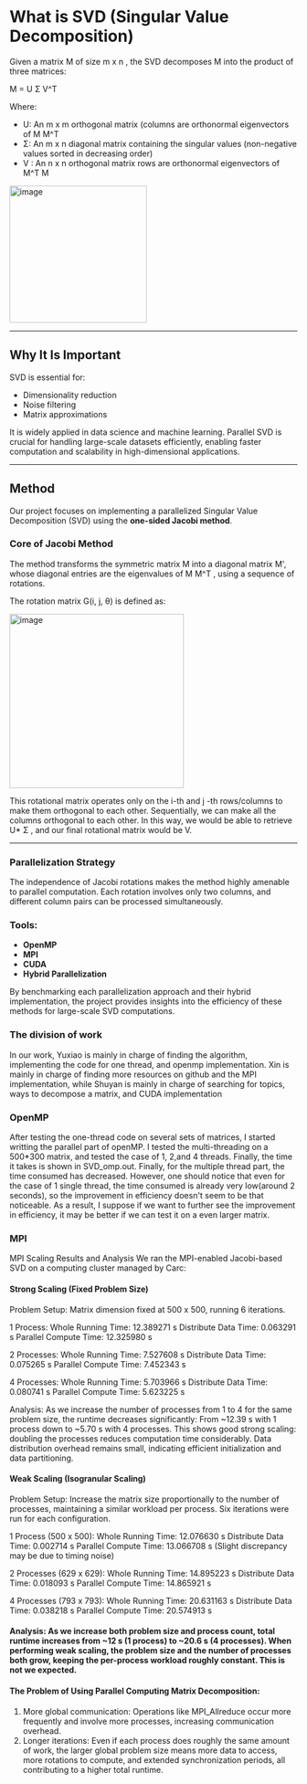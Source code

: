 # What is SVD (Singular Value Decomposition)

Given a matrix  M  of size  m x n , the SVD decomposes M into the product of three matrices:


M = U Σ V^T



Where:
- U: An m x m  orthogonal matrix (columns are orthonormal eigenvectors of M M^T 
- Σ: An  m x n  diagonal matrix containing the singular values (non-negative values sorted in decreasing order)
- V : An n x n  orthogonal matrix rows are orthonormal eigenvectors of  M^T M
<img width="240" alt="image" src="https://github.com/user-attachments/assets/8246c7fa-cbf7-47e4-a656-976e1252ade3">


---



## Why It Is Important

SVD is essential for:
- Dimensionality reduction
- Noise filtering
- Matrix approximations

It is widely applied in data science and machine learning. Parallel SVD is crucial for handling large-scale datasets efficiently, enabling faster computation and scalability in high-dimensional applications.

---

## Method

Our project focuses on implementing a parallelized Singular Value Decomposition (SVD) using the **one-sided Jacobi method**.

### Core of Jacobi Method

The method transforms the symmetric matrix M into a diagonal matrix M', whose diagonal entries are the eigenvalues of M M^T , using a sequence of rotations.

The rotation matrix G(i, j, θ) is defined as:

<img width="305" alt="image" src="https://github.com/user-attachments/assets/2299c185-df3e-4ee6-9061-02742148cc20">


This rotational matrix operates only on the i-th and j -th rows/columns to make them orthogonal to each other. Sequentially, we can make all the columns orthogonal to each other. In this way, we would be able to retrieve U* Σ , and our final rotational matrix would be V.

---

### Parallelization Strategy

The independence of Jacobi rotations makes the method highly amenable to parallel computation. Each rotation involves only two columns, and different column pairs can be processed simultaneously.

### Tools:
- **OpenMP**
- **MPI**
- **CUDA**
- **Hybrid Parallelization**

By benchmarking each parallelization approach and their hybrid implementation, the project provides insights into the efficiency of these methods for large-scale SVD computations.

### The division of work
In our work, Yuxiao is mainly in charge of finding the algorithm, implementing the code for one thread, and openmp implementation. Xin is mainly in charge of finding more resources on github and the MPI implementation, while Shuyan is mainly in charge of searching for topics, ways to decompose a matrix, and CUDA implementation

### OpenMP
After testing the one-thread code on several sets of matrices, I started writting the parallel part of openMP. I tested the multi-threading on a 500*300 matrix, and tested the case of 1, 2,and 4 threads. Finally, the time it takes is shown in SVD_omp.out. Finally, for the multiple thread part, the time consumed has decreased. However, one should notice that even for the case of 1 single thread, the time consumed is already very low(around 2 seconds), so the improvement in efficiency doesn't seem to be that noticeable. As a result, I suppose if we want to further see the improvement in efficiency, it may be better if we can test it on a even larger matrix.

### MPI
MPI Scaling Results and Analysis
We ran the MPI-enabled Jacobi-based SVD on a computing cluster managed by Carc:

#### Strong Scaling (Fixed Problem Size)

Problem Setup: Matrix dimension fixed at 500 x 500, running 6 iterations.

1 Process: Whole Running Time: 12.389271 s Distribute Data Time: 0.063291 s Parallel Compute Time: 12.325980 s

2 Processes: Whole Running Time: 7.527608 s Distribute Data Time: 0.075265 s Parallel Compute Time: 7.452343 s

4 Processes: Whole Running Time: 5.703966 s Distribute Data Time: 0.080741 s Parallel Compute Time: 5.623225 s

Analysis: As we increase the number of processes from 1 to 4 for the same problem size, the runtime decreases significantly: From ~12.39 s with 1 process down to ~5.70 s with 4 processes. This shows good strong scaling: doubling the processes reduces computation time considerably. Data distribution overhead remains small, indicating efficient initialization and data partitioning.

#### Weak Scaling (Isogranular Scaling)

Problem Setup: Increase the matrix size proportionally to the number of processes, maintaining a similar workload per process. Six iterations were run for each configuration.

1 Process (500 x 500): Whole Running Time: 12.076630 s Distribute Data Time: 0.002714 s Parallel Compute Time: 13.066708 s (Slight discrepancy may be due to timing noise)

2 Processes (629 x 629): Whole Running Time: 14.895223 s Distribute Data Time: 0.018093 s Parallel Compute Time: 14.865921 s

4 Processes (793 x 793): Whole Running Time: 20.631163 s Distribute Data Time: 0.038218 s Parallel Compute Time: 20.574913 s

#### Analysis: As we increase both problem size and process count, total runtime increases from ~12 s (1 process) to ~20.6 s (4 processes). When performing weak scaling, the problem size and the number of processes both grow, keeping the per-process workload roughly constant. This is not we expected.

#### The Problem of Using Parallel Computing Matrix Decomposition:
1. More global communication: Operations like MPI_Allreduce occur more frequently and involve more processes, increasing communication overhead.
2. Longer iterations: Even if each process does roughly the same amount of work, the larger global problem size means more data to access, more rotations to compute, and extended synchronization periods, all contributing to a higher total runtime.






